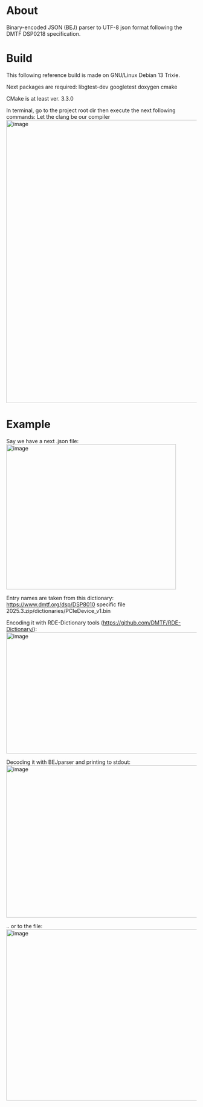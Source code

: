 # About
Binary-encoded JSON (BEJ) parser to UTF-8 json format following the DMTF DSP0218 specification.

# Build
This following reference build is made on GNU/Linux Debian 13 Trixie.

Next packages are required: libgtest-dev googletest doxygen cmake

CMake is at least ver. 3.3.0

In terminal, go to the project root dir then execute the next following commands:
Let the clang be our compiler
<img width="1440" height="747" alt="image" src="https://github.com/user-attachments/assets/66c7443f-5514-4e58-b9dd-5c6c2ed2f007" />

# Example
Say we have a next .json file:
<img width="449" height="383" alt="image" src="https://github.com/user-attachments/assets/580e4189-0c01-498c-8c4f-d70401d3357d" />

Entry names are taken from this dictionary: https://www.dmtf.org/dsp/DSP8010 specific file 2025.3.zip/dictionaries/PCIeDevice_v1.bin

Encoding it with RDE-Dictionary tools (https://github.com/DMTF/RDE-Dictionary/):
<img width="1440" height="320" alt="image" src="https://github.com/user-attachments/assets/a7c5af83-8ecd-4485-ad09-4ad838996ce6" />

Decoding it with BEJparser and printing to stdout:
<img width="1421" height="402" alt="image" src="https://github.com/user-attachments/assets/f7e54c26-c1ba-4ce6-902d-964521c78cd2" />

.. or to the file:
<img width="1440" height="452" alt="image" src="https://github.com/user-attachments/assets/0831d78b-5249-4086-ac83-937a76be89f1" />
